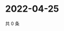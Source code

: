 # 2022-04-25

共 0 条

<!-- BEGIN WEIBO -->
<!-- 最后更新时间 Mon Apr 25 2022 00:21:37 GMT+0800 (China Standard Time) -->

<!-- END WEIBO -->
